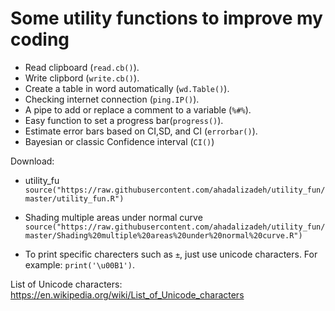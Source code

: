 # Some utility functions  to improve my coding
* Read clipboard (`read.cb()`).
* Write clipbord (`write.cb()`).
* Create a table in word automatically (`wd.Table()`).
* Checking internet connection (`ping.IP()`).
* A pipe to add or replace a comment to a variable (`%#%`).
* Easy function to set a progress bar(`progress()`).
* Estimate error bars based on CI,SD, and CI (`errorbar()`).
* Bayesian or classic Confidence interval (`CI()`)



Download:     
* utility_fu
`source("https://raw.githubusercontent.com/ahadalizadeh/utility_fun/master/utility_fun.R")`
* Shading multiple areas under normal curve
`source("https://raw.githubusercontent.com/ahadalizadeh/utility_fun/master/Shading%20multiple%20areas%20under%20normal%20curve.R")`


* To print specific charecters such as `±`, just use unicode characters. For example: `print('\u00B1')`.

List of Unicode characters: https://en.wikipedia.org/wiki/List_of_Unicode_characters

  
